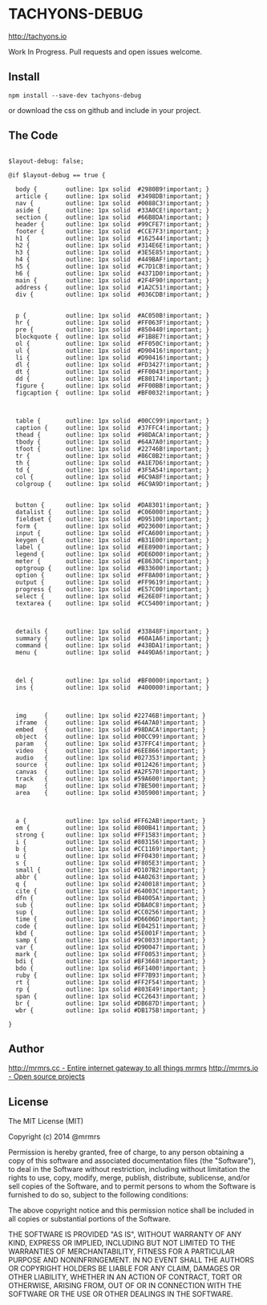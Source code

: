 # TACHYONS-DEBUG

http://tachyons.io

Work In Progress. Pull requests and open issues welcome.

## Install
```
npm install --save-dev tachyons-debug
```
or download the css on github and include in your project.

## The Code
```

$layout-debug: false;

@if $layout-debug == true {

  body {        outline: 1px solid  #2980B9!important; }
  article {     outline: 1px solid  #3498DB!important; }
  nav {         outline: 1px solid  #0088C3!important; }
  aside {       outline: 1px solid  #33A0CE!important; }
  section {     outline: 1px solid  #66B8DA!important; }
  header {      outline: 1px solid  #99CFE7!important; }
  footer {      outline: 1px solid  #CCE7F3!important; }
  h1 {          outline: 1px solid  #162544!important; }
  h2 {          outline: 1px solid  #314E6E!important; }
  h3 {          outline: 1px solid  #3E5E85!important; }
  h4 {          outline: 1px solid  #449BAF!important; }
  h5 {          outline: 1px solid  #C7D1CB!important; }
  h6 {          outline: 1px solid  #4371D0!important; }
  main {        outline: 1px solid  #2F4F90!important; }
  address {     outline: 1px solid  #1A2C51!important; }
  div {         outline: 1px solid  #036CDB!important; }


  p {           outline: 1px solid  #AC050B!important; }
  hr {          outline: 1px solid  #FF063F!important; }
  pre {         outline: 1px solid  #850440!important; }
  blockquote {  outline: 1px solid  #F1B8E7!important; }
  ol {          outline: 1px solid  #FF050C!important; }
  ul {          outline: 1px solid  #D90416!important; }
  li {          outline: 1px solid  #D90416!important; }
  dl {          outline: 1px solid  #FD3427!important; }
  dt {          outline: 1px solid  #FF0043!important; }
  dd {          outline: 1px solid  #E80174!important; }
  figure {      outline: 1px solid  #FF00BB!important; }
  figcaption {  outline: 1px solid  #BF0032!important; }



  table {       outline: 1px solid  #00CC99!important; }
  caption {     outline: 1px solid  #37FFC4!important; }
  thead {       outline: 1px solid  #98DACA!important; }
  tbody {       outline: 1px solid  #64A7A0!important; }
  tfoot {       outline: 1px solid  #22746B!important; }
  tr {          outline: 1px solid  #86C0B2!important; }
  th {          outline: 1px solid  #A1E7D6!important; }
  td {          outline: 1px solid  #3F5A54!important; }
  col {         outline: 1px solid  #6C9A8F!important; }
  colgroup {    outline: 1px solid  #6C9A9D!important; }


  button {      outline: 1px solid  #DA8301!important; }
  datalist {    outline: 1px solid  #C06000!important; }
  fieldset {    outline: 1px solid  #D95100!important; }
  form {        outline: 1px solid  #D23600!important; }
  input {       outline: 1px solid  #FCA600!important; }
  keygen {      outline: 1px solid  #B31E00!important; }
  label {       outline: 1px solid  #EE8900!important; }
  legend {      outline: 1px solid  #DE6D00!important; }
  meter {       outline: 1px solid  #E8630C!important; }
  optgroup {    outline: 1px solid  #B33600!important; }
  option {      outline: 1px solid  #FF8A00!important; }
  output {      outline: 1px solid  #FF9619!important; }
  progress {    outline: 1px solid  #E57C00!important; }
  select {      outline: 1px solid  #E26E0F!important; }
  textarea {    outline: 1px solid  #CC5400!important; }



  details {     outline: 1px solid  #33848F!important; }
  summary {     outline: 1px solid  #60A1A6!important; }
  command {     outline: 1px solid  #438DA1!important; }
  menu {        outline: 1px solid  #449DA6!important; }



  del {         outline: 1px solid  #BF0000!important; }
  ins {         outline: 1px solid  #400000!important; }



  img     {     outline: 1px solid #22746B!important; }
  iframe  {     outline: 1px solid #64A7A0!important; }
  embed   {     outline: 1px solid #98DACA!important; }
  object  {     outline: 1px solid #00CC99!important; }
  param   {     outline: 1px solid #37FFC4!important; }
  video   {     outline: 1px solid #6EE866!important; }
  audio   {     outline: 1px solid #027353!important; }
  source  {     outline: 1px solid #012426!important; }
  canvas  {     outline: 1px solid #A2F570!important; }
  track   {     outline: 1px solid #59A600!important; }
  map     {     outline: 1px solid #7BE500!important; }
  area    {     outline: 1px solid #305900!important; }



  a {           outline: 1px solid #FF62AB!important; }
  em {          outline: 1px solid #800B41!important; }
  strong {      outline: 1px solid #FF1583!important; }
  i {           outline: 1px solid #803156!important; }
  b {           outline: 1px solid #CC1169!important; }
  u {           outline: 1px solid #FF0430!important; }
  s {           outline: 1px solid #F805E3!important; }
  small {       outline: 1px solid #D107B2!important; }
  abbr {        outline: 1px solid #4A0263!important; }
  q {           outline: 1px solid #240018!important; }
  cite {        outline: 1px solid #64003C!important; }
  dfn {         outline: 1px solid #B4005A!important; }
  sub {         outline: 1px solid #DBA0C8!important; }
  sup {         outline: 1px solid #CC0256!important; }
  time {        outline: 1px solid #D6606D!important; }
  code {        outline: 1px solid #E04251!important; }
  kbd {         outline: 1px solid #5E001F!important; }
  samp {        outline: 1px solid #9C0033!important; }
  var {         outline: 1px solid #D90047!important; }
  mark {        outline: 1px solid #FF0053!important; }
  bdi {         outline: 1px solid #BF3668!important; }
  bdo {         outline: 1px solid #6F1400!important; }
  ruby {        outline: 1px solid #FF7B93!important; }
  rt {          outline: 1px solid #FF2F54!important; }
  rp {          outline: 1px solid #803E49!important; }
  span {        outline: 1px solid #CC2643!important; }
  br {          outline: 1px solid #DB687D!important; }
  wbr {         outline: 1px solid #DB175B!important; }

}
```

## Author

[http://mrmrs.cc - Entire internet gateway to all things mrmrs](http://mrmrs.cc)
[http://mrmrs.io - Open source projects](http://mrmrs.io)

## License

The MIT License (MIT)

Copyright (c) 2014 @mrmrs

Permission is hereby granted, free of charge, to any person obtaining a copy
of this software and associated documentation files (the "Software"), to deal
in the Software without restriction, including without limitation the rights
to use, copy, modify, merge, publish, distribute, sublicense, and/or sell
copies of the Software, and to permit persons to whom the Software is
furnished to do so, subject to the following conditions:

The above copyright notice and this permission notice shall be included in
all copies or substantial portions of the Software.

THE SOFTWARE IS PROVIDED "AS IS", WITHOUT WARRANTY OF ANY KIND, EXPRESS OR
IMPLIED, INCLUDING BUT NOT LIMITED TO THE WARRANTIES OF MERCHANTABILITY,
FITNESS FOR A PARTICULAR PURPOSE AND NONINFRINGEMENT. IN NO EVENT SHALL THE
AUTHORS OR COPYRIGHT HOLDERS BE LIABLE FOR ANY CLAIM, DAMAGES OR OTHER
LIABILITY, WHETHER IN AN ACTION OF CONTRACT, TORT OR OTHERWISE, ARISING FROM,
OUT OF OR IN CONNECTION WITH THE SOFTWARE OR THE USE OR OTHER DEALINGS IN
THE SOFTWARE.

